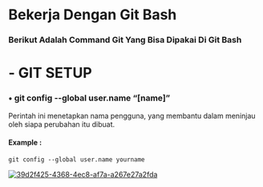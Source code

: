 # Bekerja Dengan Git Bash
### Berikut Adalah Command Git Yang Bisa Dipakai Di Git Bash


# - GIT SETUP
### • git config --global user.name “[name]”
Perintah ini menetapkan nama pengguna, yang membantu dalam meninjau oleh siapa perubahan itu dibuat.
#### Example : 
```git config --global user.name yourname```

<a href="https://ibb.co/N26Hd3N"><img src="https://i.ibb.co/Ldz2XPg/39d2f425-4368-4ec8-af7a-a267e27a2fda.jpg" alt="39d2f425-4368-4ec8-af7a-a267e27a2fda" border="0"></a>

